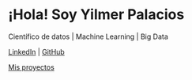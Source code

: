 # ¡Hola! Soy Yilmer Palacios
Científico de datos | Machine Learning | Big Data

[LinkedIn](https://www.linkedin.com/in/tuusuario) | [GitHub](https://github.com/tuusuario)


[Mis proyectos](projects.md)

